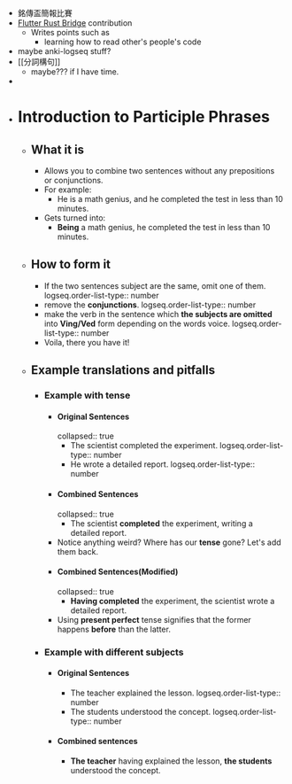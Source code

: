 - 銘傳盃簡報比賽
- [Flutter Rust Bridge](https://github.com/fzyzcjy/flutter_rust_bridge/pull/1325) contribution
	- Writes points such as
		- learning how to read other's people's code
- maybe anki-logseq stuff?
- [[分詞構句]]
	- maybe??? if I have time.
-
- # Introduction to Participle Phrases
	- ## What it is
		- Allows you to combine two sentences without any prepositions or conjunctions.
		- For example:
			- He is a math genius, and he completed the test in less than 10 minutes.
		- Gets turned into:
			- **Being** a math genius, he completed the test in less than 10 minutes.
	- ## How to form it
		- If the two sentences subject are the same, omit one of them.
		  logseq.order-list-type:: number
		- remove the **conjunctions**.
		  logseq.order-list-type:: number
		- make the verb in the sentence which **the subjects are omitted** into **Ving/Ved** form depending on the words voice.
		  logseq.order-list-type:: number
		- Voila, there you have it!
	- ## Example translations and pitfalls
		- ### Example with tense
			- #### Original Sentences
			  collapsed:: true
				- The scientist completed the experiment.
				  logseq.order-list-type:: number
				- He wrote a detailed report.
				  logseq.order-list-type:: number
			- #### Combined Sentences
			  collapsed:: true
				- The scientist **completed** the experiment, writing a detailed report.
			- Notice anything weird? Where has our **tense** gone? Let's add them back.
			- #### Combined Sentences(Modified)
			  collapsed:: true
				- **Having completed** the experiment, the scientist wrote a detailed report.
			- Using **present perfect** tense signifies that the former happens **before** than the latter.
		- ### Example with different subjects
			- #### Original Sentences
				- The teacher explained the lesson.
				  logseq.order-list-type:: number
				- The students understood the concept.
				  logseq.order-list-type:: number
			- #### Combined sentences
				- **The teacher** having explained the lesson, **the students** understood the concept.